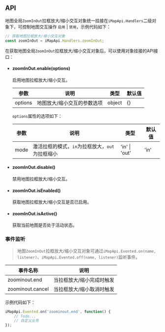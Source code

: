## API

地图全局`ZoomInOut`拉框放大/缩小交互对象统一挂接在`iMapApi.Handlers`二级对象下，可控制地图交互操作 `启用` | `禁用`，示例代码如下：

```javascript
// 获取地图拉框放大/缩小交互对象
const zoomInOut = iMapApi.Handlers.zoomInOut;
```

在获取地图全局`ZoomInOut`拉框放大/缩小交互对象后，可以使用对象挂接的API接口：

- #### zoomInOut.enable(options)
	启用地图拉框放大/缩小交互。

	| 参数 | 说明 | 类型 | 默认值 |
	| --- | --- | --- | --- |
	| options | 地图放大/缩小交互的参数选项 | object | {} |

	`options`属性的选项如下：

	| 参数 | 说明 | 类型 | 默认值 |
	| --- | --- | --- | --- |
	| mode | 激活拉框的模式，`in`为拉框放大，`out`为拉框缩小 | 'in' \| 'out' | 'in' |

- #### zoomInOut.disable()
	禁用地图拉框放大/缩小交互。

- #### zoomInOut.isEnabled()
	获取地图拉框放大/缩小交互是否已启用。

- #### zoomInOut.isActive()
	获取当前地图是否处于活动状态。

### 事件监听

> 地图`ZoomInOut`拉框放大/缩小交互对象可通过`iMapApi.Evented.on(name, listener)`、`iMapApi.Evented.off(name, listener)`监听事件。

| 事件名称 | 说明 |
| --- | --- |
| zoominout.end | 当拉框放大/缩小完成时触发 |
| zoominout.cancel | 当拉框放大/缩小取消时触发 |

示例代码如下：

```javascript
iMapApi.Evented.on('zoominout.end', function() {
	// Todo...
	// 自定义业务
});
```
